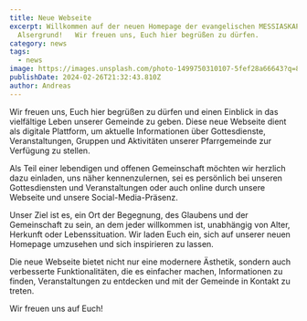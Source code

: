 ```yaml
---
title: Neue Webseite
excerpt: Willkommen auf der neuen Homepage der evangelischen MESSIASKAPELLE am
  Alsergrund!   Wir freuen uns, Euch hier begrüßen zu dürfen.
category: news
tags:
  - news
image: https://images.unsplash.com/photo-1499750310107-5fef28a66643?q=80&w=1470&auto=format&fit=crop&ixlib=rb-4.0.3&ixid=M3wxMjA3fDB8MHxwaG90by1wYWdlfHx8fGVufDB8fHx8fA%3D%3D
publishDate: 2024-02-26T21:32:43.810Z
author: Andreas
---
```


Wir freuen uns, Euch hier begrüßen zu dürfen und einen Einblick in das vielfältige Leben unserer Gemeinde zu geben. Diese neue Webseite dient als digitale Plattform, um aktuelle Informationen über Gottesdienste, Veranstaltungen, Gruppen und Aktivitäten unserer Pfarrgemeinde zur Verfügung zu stellen.

Als Teil einer lebendigen und offenen Gemeinschaft möchten wir herzlich dazu einladen, uns näher kennenzulernen, sei es persönlich bei unseren Gottesdiensten und Veranstaltungen oder auch online durch unsere Webseite und unsere Social-Media-Präsenz.

Unser Ziel ist es, ein Ort der Begegnung, des Glaubens und der Gemeinschaft zu sein, an dem jeder willkommen ist, unabhängig von Alter, Herkunft oder Lebenssituation. Wir laden Euch ein, sich auf unserer neuen Homepage umzusehen und sich inspirieren zu lassen.

Die neue Webseite bietet nicht nur eine modernere Ästhetik, sondern auch verbesserte Funktionalitäten, die es einfacher machen, Informationen zu finden, Veranstaltungen zu entdecken und mit der Gemeinde in Kontakt zu treten.

Wir freuen uns auf Euch!
